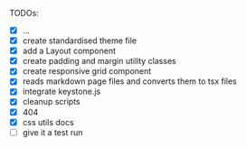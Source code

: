 TODOs:

- [x] ...
- [x] create standardised theme file
- [x] add a Layout component
- [x] create padding and margin utility classes
- [x] create responsive grid component
- [x] reads markdown page files and converts them to tsx files
- [x] integrate keystone.js
- [x] cleanup scripts
- [x] 404
- [x] css utils docs
- [ ] give it a test run
